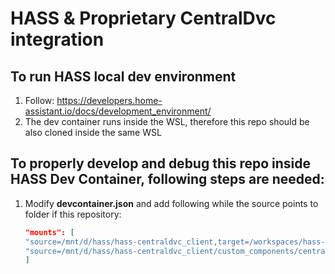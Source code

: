 # HASS & Proprietary CentralDvc integration
## To run HASS local dev environment
1. Follow: https://developers.home-assistant.io/docs/development_environment/
2. The dev container runs inside the WSL, therefore this repo should be also cloned inside the same WSL

## To properly develop and debug this repo inside HASS Dev Container, following steps are needed:

1. Modify **devcontainer.json** and add following while the source points to folder if this repository:
    ```json
    "mounts": [
    "source=/mnt/d/hass/hass-centraldvc_client,target=/workspaces/hass-core/config/custom_components_dev/centraldvc_client,type=bind,consistency=cached",
    "source=/mnt/d/hass/hass-centraldvc_client/custom_components/centraldvc_client,target=/workspaces/hass-core/config/custom_components/centraldvc_client,type=bind,consistency=cached",
    ]
